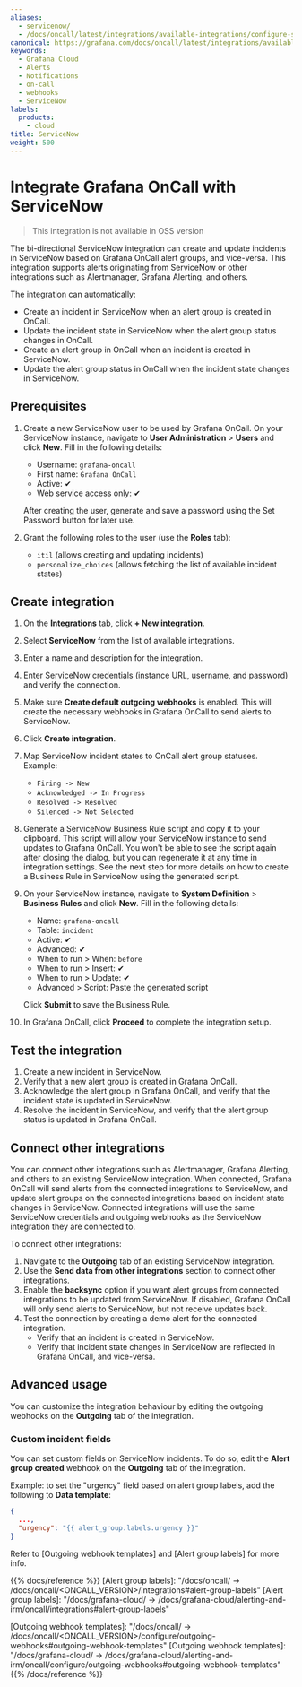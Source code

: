 ```yaml
---
aliases:
  - servicenow/
  - /docs/oncall/latest/integrations/available-integrations/configure-servicenow/
canonical: https://grafana.com/docs/oncall/latest/integrations/available-integrations/configure-servicenow/
keywords:
  - Grafana Cloud
  - Alerts
  - Notifications
  - on-call
  - webhooks
  - ServiceNow
labels:
  products:
    - cloud
title: ServiceNow
weight: 500
---
```


# Integrate Grafana OnCall with ServiceNow

> This integration is not available in OSS version

The bi-directional ServiceNow integration can create and update incidents in ServiceNow based on Grafana OnCall alert
groups, and vice-versa. This integration supports alerts originating from ServiceNow or other integrations such as
Alertmanager, Grafana Alerting, and others.

The integration can automatically:

* Create an incident in ServiceNow when an alert group is created in OnCall.
* Update the incident state in ServiceNow when the alert group status changes in OnCall.
* Create an alert group in OnCall when an incident is created in ServiceNow.
* Update the alert group status in OnCall when the incident state changes in ServiceNow.

## Prerequisites

1. Create a new ServiceNow user to be used by Grafana OnCall. On your ServiceNow instance,
navigate to **User Administration** > **Users** and click **New**. Fill in the following details:
   * Username: `grafana-oncall`
   * First name: `Grafana OnCall`
   * Active: ✔
   * Web service access only: ✔

   After creating the user, generate and save a password using the Set Password button for later use.
2. Grant the following roles to the user (use the **Roles** tab):
   * `itil` (allows creating and updating incidents)
   * `personalize_choices` (allows fetching the list of available incident states)

## Create integration

1. On the **Integrations** tab, click **+ New integration**.
2. Select **ServiceNow** from the list of available integrations.
3. Enter a name and description for the integration.
4. Enter ServiceNow credentials (instance URL, username, and password) and verify the connection.
5. Make sure **Create default outgoing webhooks** is enabled. This will create the necessary webhooks in Grafana OnCall
to send alerts to ServiceNow.
6. Click **Create integration**.
7. Map ServiceNow incident states to OnCall alert group statuses. Example:
     * `Firing -> New`
     * `Acknowledged -> In Progress`
     * `Resolved -> Resolved`
     * `Silenced -> Not Selected`
8. Generate a ServiceNow Business Rule script and copy it to your clipboard. This script will allow your ServiceNow
instance to send updates to Grafana OnCall. You won't be able to see the script again after closing the
dialog, but you can regenerate it at any time in integration settings. See the next step for more details on how to
create a Business Rule in ServiceNow using the generated script.
9. On your ServiceNow instance, navigate to **System Definition** > **Business Rules** and click **New**.
Fill in the following details:
   * Name: `grafana-oncall`
   * Table: `incident`
   * Active: ✔
   * Advanced: ✔
   * When to run > When: `before`
   * When to run > Insert: ✔
   * When to run > Update: ✔
   * Advanced > Script: Paste the generated script

    Click **Submit** to save the Business Rule.
10. In Grafana OnCall, click **Proceed** to complete the integration setup.

## Test the integration

1. Create a new incident in ServiceNow.
2. Verify that a new alert group is created in Grafana OnCall.
3. Acknowledge the alert group in Grafana OnCall, and verify that the incident state is updated in ServiceNow.
4. Resolve the incident in ServiceNow, and verify that the alert group status is updated in Grafana OnCall.

## Connect other integrations

You can connect other integrations such as Alertmanager, Grafana Alerting, and others to an existing ServiceNow
integration. When connected, Grafana OnCall will send alerts from the connected integrations to ServiceNow, and update
alert groups on the connected integrations based on incident state changes in ServiceNow. Connected integrations will
use the same ServiceNow credentials and outgoing webhooks as the ServiceNow integration they are connected to.

To connect other integrations:

1. Navigate to the **Outgoing** tab of an existing ServiceNow integration.
2. Use the **Send data from other integrations** section to connect other integrations.
3. Enable the **backsync** option if you want alert groups from connected integrations to be updated from ServiceNow.
   If disabled, Grafana OnCall will only send alerts to ServiceNow, but not receive updates back.
4. Test the connection by creating a demo alert for the connected integration.
   * Verify that an incident is created in ServiceNow.
   * Verify that incident state changes in ServiceNow are reflected in Grafana OnCall, and vice-versa.

## Advanced usage

You can customize the integration behaviour by editing the outgoing webhooks on the **Outgoing** tab of the integration.

### Custom incident fields

You can set custom fields on ServiceNow incidents. To do so, edit the **Alert group created** webhook on
the **Outgoing** tab of the integration.

Example: to set the "urgency" field based on alert group labels, add the following to **Data template**:

 ```json
 {
   ...,
   "urgency": "{{ alert_group.labels.urgency }}"
 }
 ```

   Refer to [Outgoing webhook templates] and [Alert group labels] for more info.

{{% docs/reference %}}
[Alert group labels]: "/docs/oncall/ -> /docs/oncall/<ONCALL_VERSION>/integrations#alert-group-labels"
[Alert group labels]: "/docs/grafana-cloud/ -> /docs/grafana-cloud/alerting-and-irm/oncall/integrations#alert-group-labels"

[Outgoing webhook templates]: "/docs/oncall/ -> /docs/oncall/<ONCALL_VERSION>/configure/outgoing-webhooks#outgoing-webhook-templates"
[Outgoing webhook templates]: "/docs/grafana-cloud/ -> /docs/grafana-cloud/alerting-and-irm/oncall/configure/outgoing-webhooks#outgoing-webhook-templates"
{{% /docs/reference %}}
